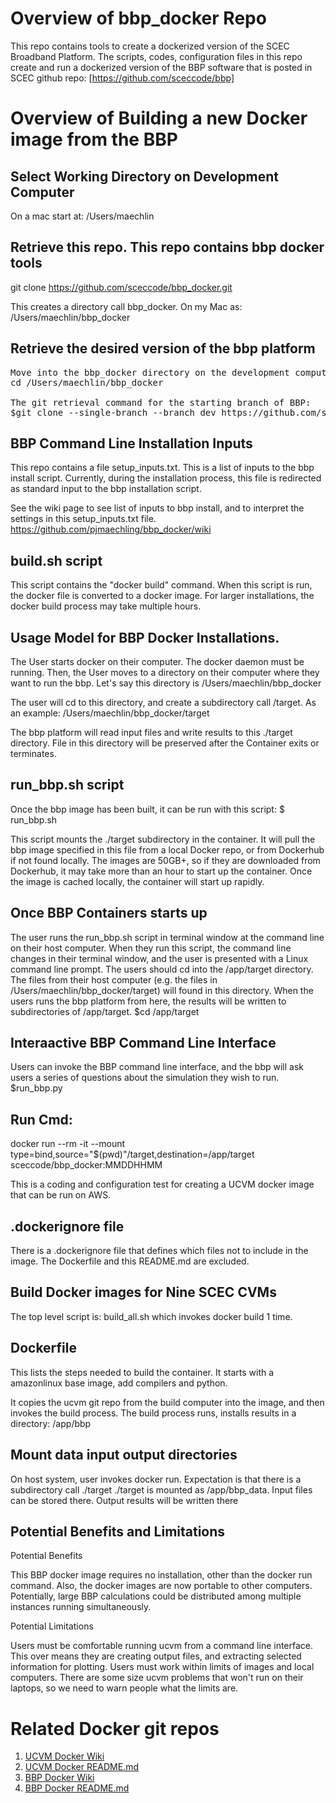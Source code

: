 # Overview of bbp_docker Repo
This repo contains tools to create a dockerized version of the SCEC Broadband Platform. The scripts, codes, configuration files in this repo create and run a dockerized version of the BBP software that is posted in SCEC github repo: [https://github.com/sceccode/bbp]

# Overview of Building a new Docker image from the BBP
## Select Working Directory on Development Computer
On a mac start at:
/Users/maechlin

## Retrieve this repo. This repo contains bbp docker tools
git clone https://github.com/sceccode/bbp_docker.git

This creates a directory call bbp_docker. On my Mac as:
/Users/maechlin/bbp_docker

## Retrieve the desired version of the bbp platform
<pre>
Move into the bbp_docker directory on the development computer.
cd /Users/maechlin/bbp_docker

The git retrieval command for the starting branch of BBP:
$git clone --single-branch --branch dev https://github.com/sceccode/bbp.git
</pre>

## BBP Command Line Installation Inputs
This repo contains a file setup_inputs.txt. This is a list of inputs to the bbp install script. Currently, during the installation process, this file is redirected as standard input to the bbp installation script.

See the wiki page to see list of inputs to bbp install, and to interpret the settings in this setup_inputs.txt file.
https://github.com/pjmaechling/bbp_docker/wiki

## build.sh script
This script contains the "docker build" command. When this script is run, the docker file is converted to a docker image. For larger installations, the docker build process may take multiple hours.

## Usage Model for BBP Docker Installations.
The User starts docker on their computer. The docker daemon must be running. Then, the User moves to a directory on their computer where they want to run the bbp. Let's say this directory is /Users/maechlin/bbp_docker

The user will cd to this directory, and create a subdirectory call /target. As an example:
/Users/maechlin/bbp_docker/target

The bbp platform will read input files and write results to this ./target directory. File in this directory will be preserved after the Container exits or terminates.

## run_bbp.sh script
Once the bbp image has been built, it can be run with this script:
$ run_bbp.sh

This script mounts the ./target subdirectory in the container. It will pull the bbp image specified in this file from a local Docker repo, or from Dockerhub if not found locally. The images are 50GB+, so if they are downloaded from Dockerhub, it may take more than an hour to start up the container. Once the image is cached locally, the container will start up rapidly.

## Once BBP Containers starts up
The user runs the run_bbp.sh script in terminal window at the command line on their host computer. When they run this script, the command line changes in their terminal window, and the user is presented with a Linux command line prompt. The users should cd into the /app/target directory. The files from their host computer (e.g. the files in /Users/maechlin/bbp_docker/target) will found in this directory. When the users runs the bbp platform from here, the results will be written to subdirectories of /app/target.
$cd /app/target

## Interaactive BBP Command Line Interface
Users can invoke the BBP command line interface, and the bbp will ask users a series of questions about the simulation they wish to run. 
$run_bbp.py

## Run Cmd:
docker run --rm -it --mount type=bind,source="$(pwd)"/target,destination=/app/target  sceccode/bbp_docker:MMDDHHMM

This is a coding and configuration test for creating a UCVM docker image that can be run on AWS.

## .dockerignore file
There is a .dockerignore file that defines which files not to include in the image. The Dockerfile and this README.md are excluded.

## Build Docker images for Nine SCEC CVMs
The top level script is: build_all.sh which invokes docker build 1 time.

## Dockerfile
This lists the steps needed to build the container. It starts with a amazonlinux base image, add compilers and python.

It copies the ucvm git repo from the build computer into the image, and then invokes the build process. The build process runs, installs results in a directory: /app/bbp

## Mount data input output directories
On host system, user invokes docker run. Expectation is that there is a subdirectory call ./target
./target is mounted as /app/bbp_data.
Input files can be stored there.
Output results will be written there

## Potential Benefits and Limitations

Potential Benefits 

This BBP docker image requires no installation, other than the docker run command. Also, the docker images are now portable to other computers. Potentially, large BBP calculations could be distributed among multiple instances running simultaneously.

Potential Limitations

Users must be comfortable running ucvm from a command line interface. This over means they are creating output files, and extracting selected information for plotting. Users must work within limits of images and local computers. There are some size ucvm problems that won't run on their laptops, so we need to warn people what the limits are.

# Related Docker git repos
1. [UCVM Docker Wiki](https://github.com/sceccode/ucvm_docker/wiki)
2. [UCVM Docker README.md](https://github.com/sceccode/ucvm_docker)
3. [BBP Docker Wiki](https://github.com/sceccode/bbp_docker/wiki)
4. [BBP Docker README.md](https://github.com/sceccode/bbp_docker)
